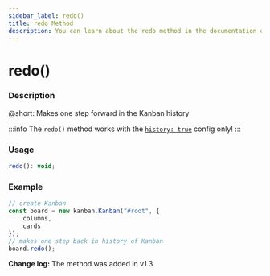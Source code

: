 ```yaml
---
sidebar_label: redo()
title: redo Method
description: You can learn about the redo method in the documentation of the DHTMLX JavaScript Kanban library. Browse developer guides and API reference, try out code examples and live demos, and download a free 30-day evaluation version of DHTMLX Kanban.
---
```


# redo()

### Description

@short: Makes one step forward in the Kanban history

:::info
The `redo()` method works with the [`history: true`](api/config/js_kanban_history_config.md) config only!
:::

### Usage

~~~jsx {}
redo(): void;
~~~

### Example

~~~jsx {7}
// create Kanban
const board = new kanban.Kanban("#root", {
	columns,
	cards
});
// makes one step back in history of Kanban
board.redo();
~~~

**Change log:** The method was added in v1.3
